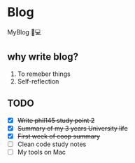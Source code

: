 # Blog
MyBlog 📝💻


## why write blog?
1. To remeber things 
2. Self-reflection

## TODO
- [x] ~~Write phil145 study point 2~~
- [x] ~~Summary of my 3 years University life~~
- [x] ~~First week  of coop summary~~
- [ ] Clean code study notes
- [ ] My tools on Mac
